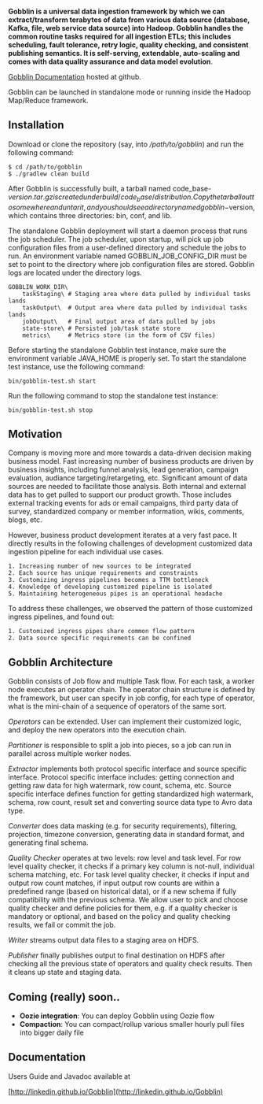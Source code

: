 
**Gobblin is a universal data ingestion framework by which we can extract/transform terabytes of data from various data source (database, Kafka, file, web service data source) into Hadoop.  Gobblin handles the common routine tasks required for all ingestion ETLs; this includes scheduling, fault tolerance, retry logic, quality checking, and consistent publishing semantics.  It is self-serving, extendable, auto-scaling and comes with data quality assurance and data model evolution**.

[Gobblin Documentation](http://linkedin.github.io/Gobblin) hosted at github.

Gobblin can be launched in standalone mode or running inside the Hadoop Map/Reduce framework.

Installation
----------------
Download or clone the repository (say, into */path/to/gobblin*) and run the following command:

	$ cd /path/to/gobblin
	$ ./gradlew clean build

After Gobblin is successfully built, a tarball named code_base-$version.tar.gz is created under build/code_base/distribution. Copy the tarball out to somewhere and untar it, and you should see a directory named gobblin-$version, which contains three directories: bin, conf, and lib.

The standalone Gobblin deployment will start a daemon process that runs the job scheduler. The job scheduler, upon startup, will pick up job configuration files from a user-defined directory and schedule the jobs to run. An environment variable named GOBBLIN_JOB_CONFIG_DIR must be set to point to the directory where job configuration files are stored. Gobblin logs are located under the directory logs. 

	GOBBLIN_WORK_DIR\
	    taskStaging\ # Staging area where data pulled by individual tasks lands
	    taskOutput\  # Output area where data pulled by individual tasks lands
	    jobOutput\   # Final output area of data pulled by jobs
	    state-store\ # Persisted job/task state store
	    metrics\     # Metrics store (in the form of CSV files)

Before starting the standalone Gobblin test instance, make sure the environment variable JAVA_HOME is properly set. To start the standalone test instance, use the following command:

	bin/gobblin-test.sh start

Run the following command to stop the standalone test instance:

	bin/gobblin-test.sh stop

Motivation
---------------------------------
Company is moving more and more towards a data-driven decision making business model. Fast increasing number of business products are driven by business insights, including funnel analysis, lead generation, campaign evaluation, audiance targeting/retargeting, etc. Significant amount of data sources are needed to facilitate those analysis. Both internal and external data has to get pulled to support our product growth. Those includes external tracking events for ads or email campaigns, third party data of survey, standardized company or member information, wikis, comments, blogs, etc. 

However, business product development iterates at a very fast pace. It directly results in the following challenges of development customized data ingestion pipeline for each individual use cases.

    1. Increasing number of new sources to be integrated
    2. Each source has unique requirements and constraints
    3. Customizing ingress pipelines becomes a TTM bottleneck
    4. Knowledge of developing customized pipeline is isolated
    5. Maintaining heterogeneous pipes is an operational headache

To address these challenges, we observed the pattern of those customized ingress pipelines, and found out:

    1. Customized ingress pipes share common flow pattern
    2. Data source specific requirements can be confined

Gobblin Architecture
-----------------
Gobblin consists of Job flow and multiple Task flow.  For each task, a worker node executes an operator chain. The operator chain structure is defined by the framework, but user can specify in job config, for each type of operator, what is the mini-chain of a sequence of operators of the same sort. 

*Operators* can be extended. User can implement their customized logic, and deploy the new operators into the execution chain.

*Partitioner* is responsible to split a job into pieces, so a job can run in parallel across multiple worker nodes.

*Extractor* implements both protocol specific interface and source specific interface. Protocol specific interface includes: getting connection and getting raw data for high watermark, row count, schema, etc. Source specific interface defines function for getting standardized high watermark, schema, row count, result set and converting source data type to Avro data type. 

*Converter* does data masking (e.g. for security requirements), filtering, projection, timezone conversion, generating data in standard format, and generating final schema. 

*Quality Checker* operates at two levels: row level and task level. For row level quality checker, it checks if a primary key column is not-null, individual schema matching, etc. For task level quality checker, it checks if input and output row count matches,  if input output row counts are within a predefined range (based on historical data), or if a new schema if fully compatibility with the previous schema. We allow user to pick and choose quality checker and define policies for them, e.g. if a quality checker is mandatory or optional, and based on the policy and quality checking results, we fail or commit the job. 

*Writer* streams output data files to a staging area on HDFS. 

*Publisher* finally publishes output to final destination on HDFS after checking all the previous state of operators and quality check results. Then it cleans up state and staging data. 

Coming (really) soon..
-------------------------
* **Oozie integration**: You can deploy Gobblin using Oozie flow
* **Compaction**: You can compact/rollup various smaller hourly pull files into bigger daily file

Documentation
--------------

Users Guide and Javadoc available at

[http://linkedin.github.io/Gobblin](http://linkedin.github.io/Gobblin)

